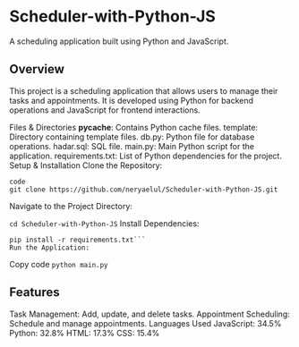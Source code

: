 # Scheduler-with-Python-JS
A scheduling application built using Python and JavaScript.

## Overview
This project is a scheduling application that allows users to manage their tasks and appointments. It is developed using Python for backend operations and JavaScript for frontend interactions.

Files & Directories
__pycache__: Contains Python cache files.
template: Directory containing template files.
db.py: Python file for database operations.
hadar.sql: SQL file.
main.py: Main Python script for the application.
requirements.txt: List of Python dependencies for the project.
Setup & Installation
Clone the Repository:

```
code
git clone https://github.com/neryaelul/Scheduler-with-Python-JS.git
```
Navigate to the Project Directory:


```cd Scheduler-with-Python-JS```
Install Dependencies:

```
pip install -r requirements.txt```
Run the Application:
```

Copy code
``` python main.py ```


## Features
Task Management: Add, update, and delete tasks.
Appointment Scheduling: Schedule and manage appointments.
Languages Used
JavaScript: 34.5%
Python: 32.8%
HTML: 17.3%
CSS: 15.4%

